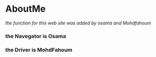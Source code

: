 # AboutMe


*the function for this web site was added by osama and Mohdfahoum*

### the Navegator is Osama 
### the Driver is MohdFahoum

